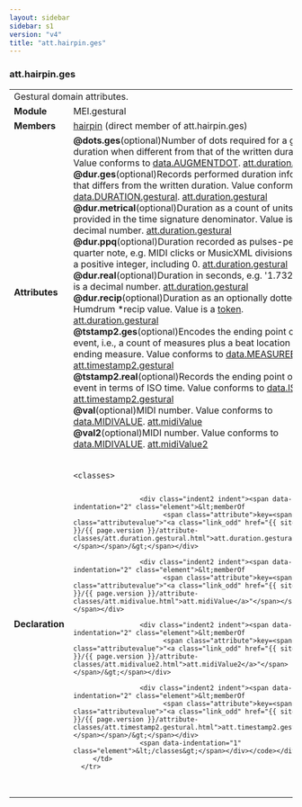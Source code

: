 ```yaml
---
layout: sidebar
sidebar: s1
version: "v4"
title: "att.hairpin.ges"
---
```

<div class="classSpec att">
   <h3 id="att.hairpin.ges">att.hairpin.ges</h3>
   <table class="wovenodd">
      <tr>
         <td colspan="2" class="wovenodd-col2">Gestural domain attributes.</td>
      </tr>
      <tr>
         <td class="wovenodd-col1"><strong>Module</strong></td>
         <td class="wovenodd-col2">MEI.gestural</td>
      </tr>
      <tr>
         <td class="wovenodd-col1"><strong>Members</strong></td>
         <td class="wovenodd-col2">
            <div class="parent">
               <div><a class="link_odd_elementSpec" href="{{ site.baseurl }}/{{ page.version }}/elements/hairpin.html">hairpin</a> (direct member of att.hairpin.ges)
               </div>
            </div>
         </td>
      </tr>
      <tr>
         <td class="wovenodd-col1"><strong>Attributes</strong></td>
         <td class="wovenodd-col2">
            <div class="attributeDef"><span class="attribute"><strong>@dots.ges</strong></span><span class="attributeUsage">(optional)</span><span class="attributeDesc">Number of dots required for a gestural duration when different from that of the
                  written duration.</span>
               Value conforms to <a class="link_odd_classSpec" href="{{ site.baseurl }}/{{ page.version }}/data-types/data.augmentdot.html">data.AUGMENTDOT</a>.
               <span class="attributeClasses"><a class="link_odd" href="{{ site.baseurl }}/{{ page.version }}/attribute-classes/att.duration.gestural.html">att.duration.gestural</a></span></div>
            <div class="attributeDef"><span class="attribute"><strong>@dur.ges</strong></span><span class="attributeUsage">(optional)</span><span class="attributeDesc">Records performed duration information that differs from the written duration.</span>
               Value conforms to <a class="link_odd_classSpec" href="{{ site.baseurl }}/{{ page.version }}/data-types/data.duration.gestural.html">data.DURATION.gestural</a>.
               <span class="attributeClasses"><a class="link_odd" href="{{ site.baseurl }}/{{ page.version }}/attribute-classes/att.duration.gestural.html">att.duration.gestural</a></span></div>
            <div class="attributeDef"><span class="attribute"><strong>@dur.metrical</strong></span><span class="attributeUsage">(optional)</span><span class="attributeDesc">Duration as a count of units provided in the time signature denominator.</span>
               Value is a decimal number.
               <span class="attributeClasses"><a class="link_odd" href="{{ site.baseurl }}/{{ page.version }}/attribute-classes/att.duration.gestural.html">att.duration.gestural</a></span></div>
            <div class="attributeDef"><span class="attribute"><strong>@dur.ppq</strong></span><span class="attributeUsage">(optional)</span><span class="attributeDesc">Duration recorded as pulses-per-quarter note, e.g. MIDI clicks or MusicXML
                  divisions.</span>
               Value is a positive integer, including 0.
               <span class="attributeClasses"><a class="link_odd" href="{{ site.baseurl }}/{{ page.version }}/attribute-classes/att.duration.gestural.html">att.duration.gestural</a></span></div>
            <div class="attributeDef"><span class="attribute"><strong>@dur.real</strong></span><span class="attributeUsage">(optional)</span><span class="attributeDesc">Duration in seconds, e.g. '1.732'.</span>
               Value is a decimal number.
               <span class="attributeClasses"><a class="link_odd" href="{{ site.baseurl }}/{{ page.version }}/attribute-classes/att.duration.gestural.html">att.duration.gestural</a></span></div>
            <div class="attributeDef"><span class="attribute"><strong>@dur.recip</strong></span><span class="attributeUsage">(optional)</span><span class="attributeDesc">Duration as an optionally dotted Humdrum *recip value.</span>
               Value is a <a target="_blank" href="https://www.w3.org/TR/xmlschema11-2/#token">token</a>.
               <span class="attributeClasses"><a class="link_odd" href="{{ site.baseurl }}/{{ page.version }}/attribute-classes/att.duration.gestural.html">att.duration.gestural</a></span></div>
            <div class="attributeDef"><span class="attribute"><strong>@tstamp2.ges</strong></span><span class="attributeUsage">(optional)</span><span class="attributeDesc">Encodes the ending point of an event, i.e., a count of measures plus a beat location
                  in the ending measure.</span>
               Value conforms to <a class="link_odd_classSpec" href="{{ site.baseurl }}/{{ page.version }}/data-types/data.measurebeat.html">data.MEASUREBEAT</a>.
               <span class="attributeClasses"><a class="link_odd" href="{{ site.baseurl }}/{{ page.version }}/attribute-classes/att.timestamp2.gestural.html">att.timestamp2.gestural</a></span></div>
            <div class="attributeDef"><span class="attribute"><strong>@tstamp2.real</strong></span><span class="attributeUsage">(optional)</span><span class="attributeDesc">Records the ending point of an event in terms of ISO time.</span>
               Value conforms to <a class="link_odd_classSpec" href="{{ site.baseurl }}/{{ page.version }}/data-types/data.isotime.html">data.ISOTIME</a>.
               <span class="attributeClasses"><a class="link_odd" href="{{ site.baseurl }}/{{ page.version }}/attribute-classes/att.timestamp2.gestural.html">att.timestamp2.gestural</a></span></div>
            <div class="attributeDef"><span class="attribute"><strong>@val</strong></span><span class="attributeUsage">(optional)</span><span class="attributeDesc">MIDI number.</span>
               Value conforms to <a class="link_odd_classSpec" href="{{ site.baseurl }}/{{ page.version }}/data-types/data.midivalue.html">data.MIDIVALUE</a>.
               <span class="attributeClasses"><a class="link_odd" href="{{ site.baseurl }}/{{ page.version }}/attribute-classes/att.midivalue.html">att.midiValue</a></span></div>
            <div class="attributeDef"><span class="attribute"><strong>@val2</strong></span><span class="attributeUsage">(optional)</span><span class="attributeDesc">MIDI number.</span>
               Value conforms to <a class="link_odd_classSpec" href="{{ site.baseurl }}/{{ page.version }}/data-types/data.midivalue.html">data.MIDIVALUE</a>.
               <span class="attributeClasses"><a class="link_odd" href="{{ site.baseurl }}/{{ page.version }}/attribute-classes/att.midivalue2.html">att.midiValue2</a></span></div>
         </td>
      </tr>
      <tr>
         <td class="wovenodd-col1"><strong>Declaration</strong></td>
         <td class="wovenodd-col2">
            <div class="code" xml:space="preserve" data-lang="ODD"><code>
                  <div class="indent1 indent"><span data-indentation="1" class="element">&lt;classes&gt;</span>
                     
                     <div class="indent2 indent"><span data-indentation="2" class="element">&lt;memberOf
                           <span class="attribute">key=<span class="attributevalue">"<a class="link_odd" href="{{ site.baseurl }}/{{ page.version }}/attribute-classes/att.duration.gestural.html">att.duration.gestural</a>"</span></span>/&gt;</span></div>
                     
                     <div class="indent2 indent"><span data-indentation="2" class="element">&lt;memberOf
                           <span class="attribute">key=<span class="attributevalue">"<a class="link_odd" href="{{ site.baseurl }}/{{ page.version }}/attribute-classes/att.midivalue.html">att.midiValue</a>"</span></span>/&gt;</span></div>
                     
                     <div class="indent2 indent"><span data-indentation="2" class="element">&lt;memberOf
                           <span class="attribute">key=<span class="attributevalue">"<a class="link_odd" href="{{ site.baseurl }}/{{ page.version }}/attribute-classes/att.midivalue2.html">att.midiValue2</a>"</span></span>/&gt;</span></div>
                     
                     <div class="indent2 indent"><span data-indentation="2" class="element">&lt;memberOf
                           <span class="attribute">key=<span class="attributevalue">"<a class="link_odd" href="{{ site.baseurl }}/{{ page.version }}/attribute-classes/att.timestamp2.gestural.html">att.timestamp2.gestural</a>"</span></span>/&gt;</span></div>
                     <span data-indentation="1" class="element">&lt;/classes&gt;</span></div></code></div>
         </td>
      </tr>
   </table>
</div>